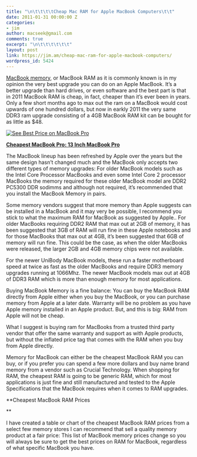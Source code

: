 ```yaml
---
title: "\n\t\t\t\tCheap Mac RAM for Apple MacBook Computers\t\t"
date: 2011-01-31 00:00:00 Z
categories:
- jim
author: macseek@gmail.com
comments: true
excerpt: "\n\t\t\t\t\t\t"
layout: post
link: https://jim.am/cheap-mac-ram-for-apple-macbook-computers/
wordpress_id: 5424
---
```


[MacBook memory,](http://www.jim.am) or MacBook RAM as it is commonly known is in my opinion the very best upgrade you can do on an Apple MacBook. It’s a better upgrade than hard drives, or even software and the best part is that in 2011 MacBook RAM is cheap, in fact, cheaper than it’s ever been in years. Only a few short months ago to max out the ram on a MacBook would cost upwards of one hundred dollars, but now in earkly 2011 the very same DDR3 ram upgrade consisting of a 4GB MacBook RAM kit can be bought for as little as $48.




[![See Best Price on MacBook Pro](http://www.jim.am/wp-content/uploads/2011/03/Screen-shot-2011-03-24-at-7.39.14-AM.png)](http://www.amazon.com/gp/product/B002QQ8H8I/ref=as_li_ss_tl?ie=UTF8&tag=ramseeker-20&linkCode=as2&camp=1789&creative=390957&creativeASIN=B002QQ8H8I)




**[Cheapest MacBook Pro: 13 Inch MacBook Pro](http://www.amazon.com/gp/product/B002QQ8H8I/ref=as_li_ss_tl?ie=UTF8&tag=ramseeker-20&linkCode=as2&camp=1789&creative=390957&creativeASIN=B002QQ8H8I)**




The MacBook lineup has been refreshed by Apple over the years but the same design hasn’t changed much and the MacBook only accepts two different types of memory upgrades: For older MacBook models such as the Intel Core Processor MacBooks and even some Intel Core 2 processor MacBooks the memory required for these older MacBook model are DDR2 PC5300 DDR sodimms and although not required, it’s recommended that you install the MacBook Memory in pairs.




Some memory vendors suggest that more memory than Apple suggests can be installed in a MacBook and it may very be possible, I recommend you stick to what the maximum RAM for MacBook as suggested by Apple.. For older MacBooks requiring DDR2 RAM that max out at 2GB of memory, it has been suggested that 3GB of RAM will run fine in these Apple notebooks and for those MacBooks that max out at 4GB, it’s been suggested that 6GB of memory will run fine. This could be the case, as when the older MacBooks were released, the larger 2GB and 4GB memory chips were not available.




For the newer UniBody MacBook models, these run a faster motherboard speed at twice as fast as the older MacBooks and require DDR3 memory upgrades running at 1066Mhz. The newer MacBook models max out at 4GB of DDR3 RAM which is more than enough memory for most applications.




Buying MacBook Memory is a fine balance: You can buy the MacBook RAM directly from Apple either when you buy the MacBook, or you can purchase memory from Apple at a later date. Warranty will be no problem as you have Apple memory installed in an Apple product. But, and this is big: RAM from Apple will not be cheap.




What I suggest is buying ram for MacBooks from a trusted third party vendor that offer the same warranty and support as with Apple products, but without the inflated price tag that comes with the RAM when you buy from Apple directly.




Memory for MacBook can either be the cheapest MacBook RAM you can buy, or if you prefer you can spend a few more dollars and buy name brand memory from a vendor such as Crucial Technology. When shopping for RAM, the cheapest RAM is going to be generic RAM, which for most applications is just fine and still manufactured and tested to the Apple Specifications that the MacBook requires when it comes to RAM upgrades.




**Cheapest MacBook RAM Prices




**




I have created a table or chart of the cheapest MacBook RAM prices from a select few memory stores I can recommend that sell a quality memory product at a fair price: This list of MacBook memory prices change so you will always be sure to get the best prices on RAM for MacBook, regardless of what specific MacBook you have.


		
